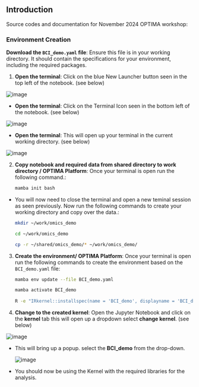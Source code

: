 
## Introduction
Source codes and documentation for November 2024 OPTIMA workshop:

### Environment Creation
**Download the `BCI_demo.yaml` file**: Ensure this file is in your working directory. It should contain the specifications for your environment, including the required packages.

  1) **Open the terminal**: Click on the blue New Launcher button seen in the top left of the notebook. (see below)
    
  ![image](https://github.com/user-attachments/assets/9515c8da-5459-42f4-82d8-1216432c8109)

  - **Open the terminal**: Click on the Terminal Icon seen in the bottom left of the notebook. (see below)

![image](https://github.com/user-attachments/assets/13274e5d-77f1-4490-9a1a-d55ade5ead59)

 - **Open the terminal**: This will open up your terminal in the current working directory. (see below)

![image](https://github.com/user-attachments/assets/b354b6da-a44c-42f2-8b97-a68e679cd778)

  2) **Copy notebook and required data from shared directory to work directory / OPTIMA Platform**: Once your terminal is open run the following command.:
     ```bash
     mamba init bash

  -  You will now need to close the terminal and open a new teminal session as seen previously. Now run the following commands to create your working directory and copy over the data.:
    
     ```bash
     mkdir ~/work/omics_demo
     
     cd ~/work/omics_demo
     
     cp -r ~/shared/omics_demo/* ~/work/omics_demo/


  3) **Create the environment/ OPTIMA Platform**: Once your terminal is open run the following commands to create the environment based on the `BCI_demo.yaml` file:
  
     ```bash
     mamba env update --file BCI_demo.yaml
     
     mamba activate BCI_demo
  
     R -e "IRkernel::installspec(name = 'BCI_demo', displayname = 'BCI_demo')"

4) **Change to the created kernel**: Open the Jupyter Notebook and click on the **kernel** tab this will open up a dropdown select **change kernel**. (see below)
  
  ![image](https://github.com/user-attachments/assets/a91fa0cd-3f6a-4bbf-aab6-9d937cfe5098)

- This will bring up a popup. select the **BCI_demo** from the drop-down.

  ![image](https://github.com/user-attachments/assets/6e529941-56ec-4267-835d-81b63732aba1)


- You should now be using the Kernel with the required libraries for the analysis.
